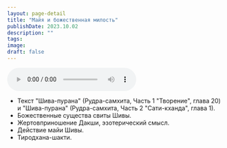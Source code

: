```yaml
---
layout: page-detail
title: "Майя и божественная милость"
publishDate: 2023.10.02
description: ""
tags:
image:
draft: false
---
```


<audio title="2023.10.02 - Майя и божественная милость.mp3" src="/upload/iblock/b4b/1d0ii9h5by0yfhz39j3s42c7fn6nxwmd.mp3" controls=""></audio>

* Текст "Шива-пурана" (Рудра-самхита, Часть 1 "Творение", глава 20) и "Шива-пурана" (Рудра-самхита, Часть 2 "Сати-кханда", глава 1).
* Божественные существа свиты Шивы.
* Жертовприношение Дакши, эзотерический смысл.
* Действие майи Шивы.
* Тиродхана-шакти.

  
